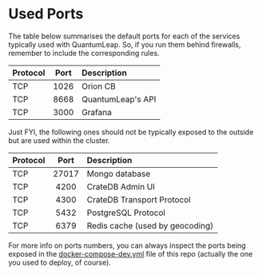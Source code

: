 # Used Ports

The table below summarises the default ports for each of the services typically
used with QuantumLeap. So, if you run them behind firewalls, remember to
include the corresponding rules.

| Protocol          | Port          | Description|
| -------------     |:-------------:| :-----|
|TCP| 1026|  Orion CB |
|TCP| 8668|  QuantumLeap's API |
|TCP| 3000|  Grafana |

Just FYI, the following ones should not be typically exposed to the outside but
are used within the cluster.

| Protocol          | Port          | Description|
| -------------     |:-------------:| :-----|
|TCP                | 27017         |  Mongo database |
|TCP                | 4200          |  CrateDB Admin UI |
|TCP                | 4300          |  CrateDB Transport Protocol |
|TCP                | 5432          |  PostgreSQL Protocol |
|TCP                | 6379          |  Redis cache (used by geocoding) |

For more info on ports numbers, you can always inspect the ports being exposed
in the [docker-compose-dev.yml](https://raw.githubusercontent.com/smartsdk/ngsi-timeseries-api/master/docker/docker-compose-dev.yml)
file of this repo (actually the one you used to deploy, of course).
